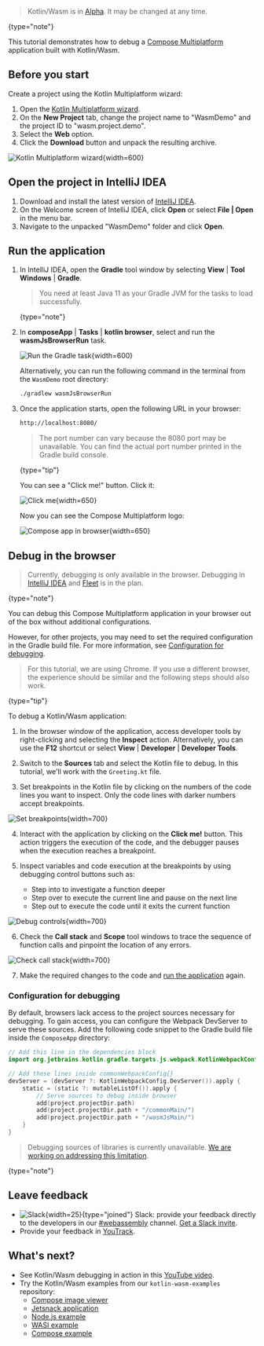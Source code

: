 [//]: # (title: Debug Kotlin/Wasm code)

> Kotlin/Wasm is in [Alpha](components-stability.md). It may be changed at any time.
>
{type="note"}

This tutorial demonstrates how to debug a [Compose Multiplatform](https://www.jetbrains.com/lp/compose-multiplatform/)
application built with Kotlin/Wasm.

## Before you start

Create a project using the Kotlin Multiplatform wizard:

1. Open the [Kotlin Multiplatform wizard](https://kmp.jetbrains.com/#newProject).
2. On the **New Project** tab, change the project name to "WasmDemo" and the project ID to "wasm.project.demo".
3. Select the **Web** option.
4. Click the **Download** button and unpack the resulting archive.

![Kotlin Multiplatform wizard](wasm-compose-wizard.png){width=600}

## Open the project in IntelliJ IDEA

1. Download and install the latest version of [IntelliJ IDEA](https://www.jetbrains.com/idea/).
2. On the Welcome screen of IntelliJ IDEA, click **Open** or select **File | Open** in the menu bar.
3. Navigate to the unpacked "WasmDemo" folder and click **Open**.

## Run the application

1. In IntelliJ IDEA, open the **Gradle** tool window by selecting **View** | **Tool Windows** | **Gradle**.

   > You need at least Java 11 as your Gradle JVM for the tasks to load successfully.
   >
   {type="note"}

2. In **composeApp** | **Tasks** | **kotlin browser**, select and run the **wasmJsBrowserRun** task.

   ![Run the Gradle task](wasm-gradle-task-window.png){width=600}

   Alternatively, you can run the following command in the terminal from the `WasmDemo` root directory:

   ```bash
   ./gradlew wasmJsBrowserRun
   ```

3. Once the application starts, open the following URL in your browser:

   ```bash
   http://localhost:8080/
   ```

   >The port number can vary because the 8080 port may be unavailable. You can find the actual port number printed
   > in the Gradle build console.
   >
   {type="tip"}

   You can see a "Click me!" button. Click it:

   ![Click me](wasm-composeapp-browser-clickme.png){width=650}

   Now you can see the Compose Multiplatform logo:

   ![Compose app in browser](wasm-composeapp-browser.png){width=650}

## Debug in the browser

> Currently, debugging is only available in the browser. Debugging in 
> [IntelliJ IDEA](https://youtrack.jetbrains.com/issue/KT-64683/Kotlin-Wasm-debugging-in-IntelliJ-IDEA) and 
> [Fleet](https://youtrack.jetbrains.com/issue/KT-64684) is in the plan. 
>
{type="note"}

You can debug this Compose Multiplatform application
in your browser out of the box without additional configurations. 

However, for other projects, you may need to set the required configuration in the Gradle 
build file. For more information, see [Configuration for debugging](#configuration-for-debugging).

> For this tutorial, we are using Chrome. If you use a different browser, the experience should be similar and the following 
> steps should also work. 
> 
{type="tip"}

To debug a Kotlin/Wasm application:

1. In the browser window of the application, access developer tools by right-clicking and selecting the **Inspect** action.
Alternatively, you can use the **F12** shortcut or select **View** | **Developer** | **Developer Tools**.

2. Switch to the **Sources** tab and select the Kotlin file to debug. In this tutorial, we'll work with the `Greeting.kt` file.

3. Set breakpoints in the Kotlin file by clicking on the numbers of the code lines you want to inspect. Only the code lines 
with darker numbers accept breakpoints.

![Set breakpoints](wasm-breakpoints.png){width=700}

4. Interact with the application by clicking on the **Click me!** button. This action triggers the execution of the 
code, and the debugger pauses when the execution reaches a breakpoint.

5. Inspect variables and code execution at the breakpoints by using debugging control buttons such as: 
   * Step into to investigate a function deeper
   * Step over to execute the current line and pause on the next line
   * Step out to execute the code until it exits the current function

![Debug controls](wasm-debug-controls.png){width=700}

6. Check the **Call stack** and **Scope** tool windows to trace the sequence of function calls and pinpoint the location of any errors.

![Check call stack](wasm-debug-scope.png){width=700}

7. Make the required changes to the code and [run the application](#run-the-application) again.

### Configuration for debugging

By default, browsers lack access to the project sources necessary for debugging. To gain access, you can configure the Webpack DevServer 
to serve these sources. Add the following code snippet to the Gradle build file inside the `ComposeApp` directory:

```kotlin
// Add this line in the dependencies block
import org.jetbrains.kotlin.gradle.targets.js.webpack.KotlinWebpackConfig

// Add these lines inside commonWebpackConfig{}
devServer = (devServer ?: KotlinWebpackConfig.DevServer()).apply {
    static = (static ?: mutableListOf()).apply {
        // Serve sources to debug inside browser
        add(project.projectDir.path)
        add(project.projectDir.path + "/commonMain/")
        add(project.projectDir.path + "/wasmJsMain/")
    }
}
```

> Debugging sources of libraries is currently 
> unavailable. [We are working on addressing this limitation](https://youtrack.jetbrains.com/issue/KT-64685).
>
{type="note"}

## Leave feedback

* ![Slack](slack.svg){width=25}{type="joined"} Slack: provide your feedback directly to the developers in our [#webassembly](https://kotlinlang.slack.com/archives/CDFP59223) channel. [Get a Slack invite](https://surveys.jetbrains.com/s3/kotlin-slack-sign-up).
* Provide your feedback in [YouTrack](https://youtrack.jetbrains.com/issue/KT-56492).

## What's next?

* See Kotlin/Wasm debugging in action in this [YouTube video](https://www.youtube.com/watch?v=t3FUWfJWrjU&t=2703s).
* Try the Kotlin/Wasm examples from our `kotlin-wasm-examples` repository:
   * [Compose image viewer](https://github.com/Kotlin/kotlin-wasm-examples/tree/main/compose-imageviewer)
   * [Jetsnack application](https://github.com/Kotlin/kotlin-wasm-examples/tree/main/compose-jetsnack)
   * [Node.js example](https://github.com/Kotlin/kotlin-wasm-examples/tree/main/nodejs-example)
   * [WASI example](https://github.com/Kotlin/kotlin-wasm-examples/tree/main/wasi-example)
   * [Compose example](https://github.com/Kotlin/kotlin-wasm-examples/tree/main/compose-example)